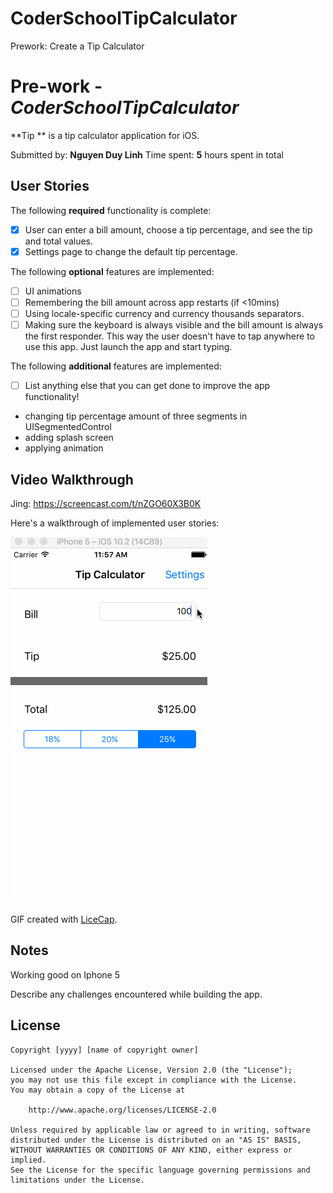 # CoderSchoolTipCalculator
Prework: Create a Tip Calculator
# Pre-work - *CoderSchoolTipCalculator*

**Tip ** is a tip calculator application for iOS.

Submitted by: **Nguyen Duy Linh**
Time spent: **5** hours spent in total

## User Stories

The following **required** functionality is complete:

* [x] User can enter a bill amount, choose a tip percentage, and see the tip and total values.
* [x] Settings page to change the default tip percentage.

The following **optional** features are implemented:
* [ ] UI animations
* [ ] Remembering the bill amount across app restarts (if <10mins)
* [ ] Using locale-specific currency and currency thousands separators.
* [ ] Making sure the keyboard is always visible and the bill amount is always the first responder. This way the user doesn't have to tap anywhere to use this app. Just launch the app and start typing.

The following **additional** features are implemented:

- [ ] List anything else that you can get done to improve the app functionality!
- changing tip percentage amount of three segments in UISegmentedControl
- adding splash screen
- applying animation

## Video Walkthrough 
Jing: https://screencast.com/t/nZGO60X3B0K

Here's a walkthrough of implemented user stories:

![tipcalculator.gif](tipcalculator.gif) 

GIF created with [LiceCap](http://www.cockos.com/licecap/).

## Notes
Working good on Iphone 5

Describe any challenges encountered while building the app.

## License

    Copyright [yyyy] [name of copyright owner]

    Licensed under the Apache License, Version 2.0 (the "License");
    you may not use this file except in compliance with the License.
    You may obtain a copy of the License at

        http://www.apache.org/licenses/LICENSE-2.0

    Unless required by applicable law or agreed to in writing, software
    distributed under the License is distributed on an "AS IS" BASIS,
    WITHOUT WARRANTIES OR CONDITIONS OF ANY KIND, either express or implied.
    See the License for the specific language governing permissions and
    limitations under the License.
